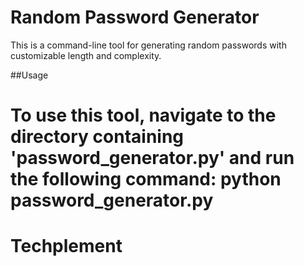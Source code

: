 # Random Password Generator

This is a command-line tool for generating random passwords with customizable length and complexity.

##Usage

To use this tool, navigate to the directory containing 'password_generator.py' and run the following command:
python password_generator.py
=======
# Techplement
